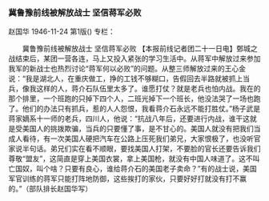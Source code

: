 ### 冀鲁豫前线被解放战士  坚信蒋军必败
赵国华
1946-11-24
第1版()
专栏：

　　冀鲁豫前线被解放战士
    坚信蒋军必败
    【本报前线记者团二十一日电】鄄城之战结束后，某团一营各连，马上又投入紧张的学习生活中。从蒋军中解放过来参加我军的新战士也热烈讨论“蒋军何以必败”的问题。从整三师解放过来的王心金说：“我是湖北人，在重庆做工，挣的工钱不够糊口，告假回去半路就被抓上当兵，像我这样的人，蒋介石队伍里太多了。谁愿打仗？就是老兵也怕内战。我在的那个排里，一个班跑的只掉下四个人，二班光掉下一个班长，他没法哭了一场也跑了。他们的办法只有抓兵，惹的人人怨恨，我看蒋介石永远不能打胜仗。”杨子武是蒋家嫡系十一师的老兵，四川人，他说：“抗战八年后，还要进行内战，谁干这就是受美国人的挑拨欺骗，当兵的只要懂了事，是不甘心的。美国人就没有把我们当成人看待，有一次美国人硬把汽车在公路上压死我们弟兄，大家恨极了，也没听官家说半句话。弟兄们实在看不顺眼，要找美国人打架，不要脸的官长还要告诉我们尊敬“盟友”，这简直是穿上美国衣裳，拿上美国枪，就没有中国人味道了。这不叫亡国奴，叫个啥？只要有良心，谁给蒋介石的美国老子卖命？”有的战士说，美国军官训练的蒋军只能打阵地防御，这些挨打的家伙，只要好好打就没有打不赢的。”（部队排长赵国华写）
